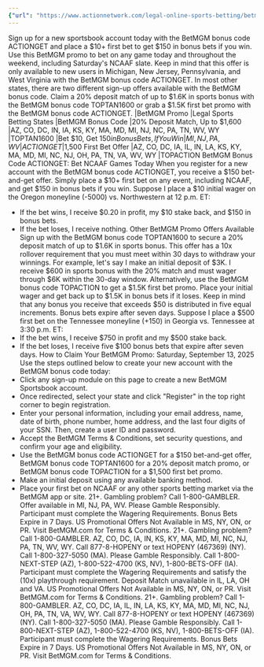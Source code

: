 ```yaml
---
{"url": "https://www.actionnetwork.com/legal-online-sports-betting/betmgm-bonus-code-actionget-yields-150-bonus-bets-ncaaf-games-today-any-sport", "title": "BetMGM Bonus Code ACTIONGET Yields $150 in Bonus Bets for NCAAF Games Today, Any Sport", "published": "2025-09-13T11:35:59.000Z", "source": "actionnetwork.com", "ingested": "2025-09-27"}
---
```


Sign up for a new sportsbook account today with the BetMGM bonus code ACTIONGET and place a $10+ first bet to get $150 in bonus bets if you win. Use this BetMGM promo to bet on any game today and throughout the weekend, including Saturday's NCAAF slate. Keep in mind that this offer is only available to new users in Michigan, New Jersey, Pennsylvania, and West Virginia with the BetMGM bonus code ACTIONGET.
In most other states, there are two different sign-up offers available with the BetMGM bonus code. Claim a 20% deposit match of up to $1.6K in sports bonus with the BetMGM bonus code TOPTAN1600 or grab a $1.5K first bet promo with the BetMGM bonus code ACTIONGET.
|BetMGM Promo
|Legal Sports Betting States
|BetMGM Bonus Code
|20% Deposit Match, Up to $1,600
|AZ, CO, DC, IN, IA, KS, KY, MA, MD, MI, NJ, NC, PA, TN, WV, WY
|TOPTAN1600
|Bet $10, Get $150 in Bonus Bets, If You Win
|MI, NJ, PA, WV
|ACTIONGET
|$1,500 First Bet Offer
|AZ, CO, DC, IA, IL, IN, LA, KS, KY, MA, MD, MI, NC, NJ, OH, PA, TN, VA, WV, WY
|TOPACTION
BetMGM Bonus Code ACTIONGET: Bet NCAAF Games Today
When you register for a new account with the BetMGM bonus code ACTIONGET, you receive a $150 bet-and-get offer. Simply place a $10+ first bet on any event, including NCAAF, and get $150 in bonus bets if you win.
Suppose I place a $10 initial wager on the Oregon moneyline (-5000) vs. Northwestern at 12 p.m. ET:
- If the bet wins, I receive $0.20 in profit, my $10 stake back, and $150 in bonus bets.
- If the bet loses, I receive nothing.
Other BetMGM Promo Offers Available
Sign up with the BetMGM bonus code TOPTAN1600 to secure a 20% deposit match of up to $1.6K in sports bonus. This offer has a 10x rollover requirement that you must meet within 30 days to withdraw your winnings.
For example, let's say I make an initial deposit of $3K. I receive $600 in sports bonus with the 20% match and must wager through $6K within the 30-day window.
Alternatively, use the BetMGM bonus code TOPACTION to get a $1.5K first bet promo. Place your initial wager and get back up to $1.5K in bonus bets if it loses. Keep in mind that any bonus you receive that exceeds $50 is distributed in five equal increments. Bonus bets expire after seven days.
Suppose I place a $500 first bet on the Tennessee moneyline (+150) in Georgia vs. Tennessee at 3:30 p.m. ET:
- If the bet wins, I receive $750 in profit and my $500 stake back.
- If the bet loses, I receive five $100 bonus bets that expire after seven days.
How to Claim Your BetMGM Promo: Saturday, September 13, 2025
Use the steps outlined below to create your new account with the BetMGM bonus code today:
- Click any sign-up module on this page to create a new BetMGM Sportsbook account.
- Once redirected, select your state and click "Register" in the top right corner to begin registration.
- Enter your personal information, including your email address, name, date of birth, phone number, home address, and the last four digits of your SSN. Then, create a user ID and password.
- Accept the BetMGM Terms & Conditions, set security questions, and confirm your age and eligibility.
- Use the BetMGM bonus code ACTIONGET for a $150 bet-and-get offer, BetMGM bonus code TOPTAN1600 for a 20% deposit match promo, or BetMGM bonus code TOPACTION for a $1,500 first bet promo.
- Make an initial deposit using any available banking method.
- Place your first bet on NCAAF or any other sports betting market via the BetMGM app or site.
21+. Gambling problem? Call 1-800-GAMBLER. Offer available in MI, NJ, PA, WV. Please Gamble Responsibly. Participant must complete the Wagering Requirements. Bonus Bets Expire in 7 Days. US Promotional Offers Not Available in MS, NY, ON, or PR. Visit BetMGM.com for Terms & Conditions.
21+. Gambling problem? Call 1-800-GAMBLER. AZ, CO, DC, IA, IN, KS, KY, MA, MD, MI, NC, NJ, PA, TN, WV, WY. Call 877-8-HOPENY or text HOPENY (467369) (NY). Call 1-800-327-5050 (MA). Please Gamble Responsibly. Call 1-800-NEXT-STEP (AZ), 1-800-522-4700 (KS, NV), 1-800-BETS-OFF (IA). Participant must complete the Wagering Requirements and satisfy the (10x) playthrough requirement. Deposit Match unavailable in IL, LA, OH and VA. US Promotional Offers Not Available in MS, NY, ON, or PR. Visit BetMGM.com for Terms & Conditions.
21+. Gambling problem? Call 1-800-GAMBLER. AZ, CO, DC, IA, IL, IN, LA, KS, KY, MA, MD, MI, NC, NJ, OH, PA, TN, VA, WV, WY. Call 877-8-HOPENY or text HOPENY (467369) (NY). Call 1-800-327-5050 (MA). Please Gamble Responsibly. Call 1-800-NEXT-STEP (AZ), 1-800-522-4700 (KS, NV), 1-800-BETS-OFF (IA). Participant must complete the Wagering Requirements. Bonus Bets Expire in 7 Days. US Promotional Offers Not Available in MS, NY, ON, or PR. Visit BetMGM.com for Terms & Conditions.